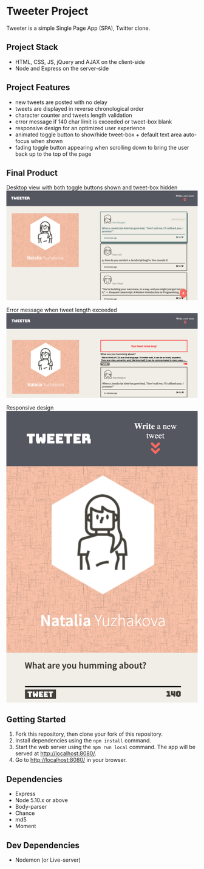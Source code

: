 # Tweeter Project
Tweeter is a simple Single Page App (SPA), Twitter clone.

## Project Stack
- HTML, CSS, JS, jQuery and AJAX on the client-side
- Node and Express on the server-side

## Project Features
- new tweets are posted with no delay
- tweets are displayed in reverse chronological order 
- character counter and tweets length validation
- error message if 140 char limit is exceeded or tweet-box blank
- responsive design for an optimized user experience
- animated toggle button to show/hide tweet-box + default text area auto-focus when shown
- fading toggle button appearing when scrolling down to bring the user back up to the top of the page

## Final Product
Desktop view with both toggle buttons shown and tweet-box hidden
!["desktop-view"](https://github.com/yuzhakova/tweeter/blob/master/docs/desktop-view.png)

Error message when tweet length exceeded
!["error-message"](https://github.com/yuzhakova/tweeter/blob/master/docs/error-message.png)

Responsive design
!["mobile-view"](https://github.com/yuzhakova/tweeter/blob/master/docs/mobile-view.png)

## Getting Started
1. Fork this repository, then clone your fork of this repository.
2. Install dependencies using the `npm install` command.
3. Start the web server using the `npm run local` command. The app will be served at <http://localhost:8080/>.
4. Go to <http://localhost:8080/> in your browser.

## Dependencies
- Express
- Node 5.10.x or above
- Body-parser
- Chance
- md5
- Moment

## Dev Dependencies
- Nodemon (or Live-server)
